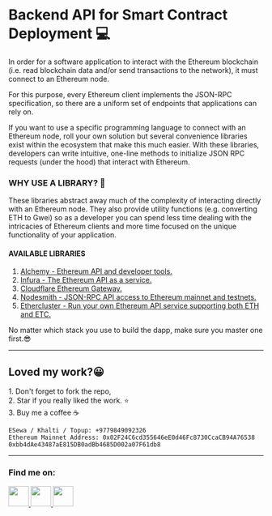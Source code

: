 # Backend API for Smart Contract Deployment 💻

In order for a software application to interact with the Ethereum blockchain (i.e. read blockchain data and/or send transactions to the network), it must connect to an Ethereum node.

For this purpose, every Ethereum client implements the JSON-RPC specification, so there are a uniform set of endpoints that applications can rely on.

If you want to use a specific programming language to connect with an Ethereum node, roll your own solution but several convenience libraries exist within the ecosystem that make this much easier. With these libraries, developers can write intuitive, one-line methods to initialize JSON RPC requests (under the hood) that interact with Ethereum.

### WHY USE A LIBRARY? 🤔
These libraries abstract away much of the complexity of interacting directly with an Ethereum node. They also provide utility functions (e.g. converting ETH to Gwei) so as a developer you can spend less time dealing with the intricacies of Ethereum clients and more time focused on the unique functionality of your application.

#### AVAILABLE LIBRARIES
 1. <a href="https://alchemyapi.io">Alchemy - Ethereum API and developer tools.</a>
 2. <a href="https://infura.io">Infura - The Ethereum API as a service.</a>
 3. <a href="https://cloudflare-eth.com">Cloudflare Ethereum Gateway.</a>
 4. <a href="https://nodesmith.io">Nodesmith - JSON-RPC API access to Ethereum mainnet and testnets.</a>
 5. <a href="https://ethercluster.com">Ethercluster - Run your own Ethereum API service supporting both ETH and ETC.</a>

No matter which stack you use to build the dapp, make sure you master one first.😎

<hr/>

<h2>Loved my work?😀</h2>
1. Don't forget to fork the repo,<br/>
2. Star if you really liked the work. ⭐<br/>
3. Buy me a coffee ☕<br/>

```
ESewa / Khalti / Topup: +9779849092326
Ethereum Mainnet Address: 0x02F24C6cd355646eE0d46Fc8730CcaCB94A76538
0xbb4dAe43487aE815DB0adBb4685D002a07F61db8
```

<hr/>
<h3>Find me on:</h3>
<a href="https://www.facebook.com/sangya.sherpa.2001"><img width="40px" src="https://cdn.icon-icons.com/icons2/1826/PNG/512/4202110facebooklogosocialsocialmedia-115707_115594.png"/> </a>
<a href="https://www.instagram.com/_.sangya._/"><img width="40px" src="https://upload.wikimedia.org/wikipedia/commons/thumb/a/a5/Instagram_icon.png/600px-Instagram_icon.png"/> </a>
<a href="https://www.linkedin.com/in/laxman-rai-1bab6518b/"><img width="40px" src="https://cdn.worldvectorlogo.com/logos/linkedin-icon-2.svg"/> </a>
 